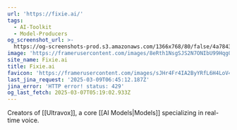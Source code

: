 ```yaml
---
url: 'https://fixie.ai/'
tags:
  - AI-Toolkit
  - Model-Producers
og_screenshot_url: >-
  https://og-screenshots-prod.s3.amazonaws.com/1366x768/80/false/4a784341e527d92f1c016ee351b42e1bdea1d7cdd3c7b6326ff03896ddb82bf9.jpeg
image: 'https://framerusercontent.com/images/8eRth1NsgSJS2N7ONIbU99Hqg0.svg'
site_name: Fixie.ai
title: Fixie.ai
favicon: 'https://framerusercontent.com/images/sJHr4Fr4IA2ByYRfL6H4LoV4XA.png'
last_jina_request: '2025-03-09T06:45:12.187Z'
jina_error: 'HTTP error! status: 429'
og_last_fetch: 2025-03-07T05:19:02.933Z
---
```

Creators of [[Ultravox]], a core [[AI Models|Models]] specializing in real-time voice.  
